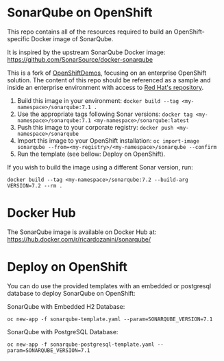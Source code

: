 # SonarQube on OpenShift
This repo contains all of the resources required to build an OpenShift-specific
Docker image of SonarQube.

It is inspired by the upstream SonarQube Docker image:
https://github.com/SonarSource/docker-sonarqube

This is a fork of [OpenShiftDemos](https://github.com/OpenShiftDemos/sonarqube-openshift-docker), focusing on an enterprise OpenShift solution. The content of this repo should be referenced as a sample and inside an enterprise environment with access to [Red Hat's repository](https://access.redhat.com/containers).

1. Build this image in your environment: `docker build --tag <my-namespace>/sonarqube:7.1 .`
2. Use the appropriate tags following Sonar versions: `docker tag <my-namespace>/sonarqube:7.1 <my-namespace>/sonarqube:latest`
3. Push this image to your corporate registry: `docker push <my-namespace>/sonarqube`
4. Import this image to your OpenShift installation: `oc import-image sonarqube --from=<my-registry>/<my-namespace>/sonarqube --confirm`
5. Run the template (see bellow: Deploy on OpenShift).

If you wish to build the image using a different Sonar version, run:

`docker build --tag <my-namespace>/sonarqube:7.2 --build-arg VERSION=7.2 --rm .`

# Docker Hub

The SonarQube image is available on Docker Hub at: https://hub.docker.com/r/ricardozanini/sonarqube/

# Deploy on OpenShift
You can do use the provided templates with an embedded or postgresql database to deploy SonarQube on 
OpenShift:

SonarQube with Embedded H2 Database:

    oc new-app -f sonarqube-template.yaml --param=SONARQUBE_VERSION=7.1

SonarQube with PostgreSQL Database:

    oc new-app -f sonarqube-postgresql-template.yaml --param=SONARQUBE_VERSION=7.1
